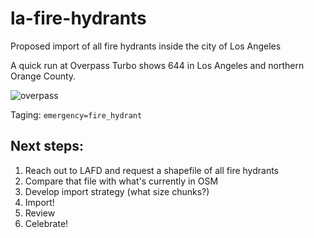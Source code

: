 # la-fire-hydrants
Proposed import of all fire hydrants inside the city of Los Angeles

A quick run at Overpass Turbo shows 644 in Los Angeles and northern Orange County.

![overpass](https://cloud.githubusercontent.com/assets/695934/17114221/d0a86dae-5262-11e6-81bd-01dd303537a0.png)

Taging: `emergency=fire_hydrant`

## Next steps:

1. Reach out to LAFD and request a shapefile of all fire hydrants
2. Compare that file with what's currently in OSM
3. Develop import strategy (what size chunks?)
4. Import!
5. Review
6. Celebrate!
